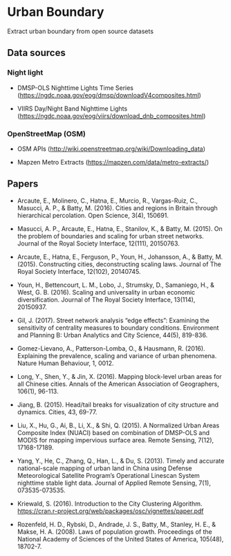 # Urban Boundary
Extract urban boundary from open source datasets

## Data sources

### Night light

- DMSP-OLS Nighttime Lights Time Series (https://ngdc.noaa.gov/eog/dmsp/downloadV4composites.html)

- VIIRS Day/Night Band Nighttime Lights (https://ngdc.noaa.gov/eog/viirs/download_dnb_composites.html)

### OpenStreetMap (OSM)

- OSM APIs (http://wiki.openstreetmap.org/wiki/Downloading_data)

- Mapzen Metro Extracts (https://mapzen.com/data/metro-extracts/)

## Papers

- Arcaute, E., Molinero, C., Hatna, E., Murcio, R., Vargas-Ruiz, C., Masucci, A. P., & Batty, M. (2016). Cities and regions in Britain through hierarchical percolation. Open Science, 3(4), 150691.

- Masucci, A. P., Arcaute, E., Hatna, E., Stanilov, K., & Batty, M. (2015). On the problem of boundaries and scaling for urban street networks. Journal of the Royal Society Interface, 12(111), 20150763.

- Arcaute, E., Hatna, E., Ferguson, P., Youn, H., Johansson, A., & Batty, M. (2015). Constructing cities, deconstructing scaling laws. Journal of The Royal Society Interface, 12(102), 20140745.

- Youn, H., Bettencourt, L. M., Lobo, J., Strumsky, D., Samaniego, H., & West, G. B. (2016). Scaling and universality in urban economic diversification. Journal of The Royal Society Interface, 13(114), 20150937.

- Gil, J. (2017). Street network analysis “edge effects”: Examining the sensitivity of centrality measures to boundary conditions. Environment and Planning B: Urban Analytics and City Science, 44(5), 819-836.

- Gomez-Lievano, A., Patterson-Lomba, O., & Hausmann, R. (2016). Explaining the prevalence, scaling and variance of urban phenomena. Nature Human Behaviour, 1, 0012.

- Long, Y., Shen, Y., & Jin, X. (2016). Mapping block-level urban areas for all Chinese cities. Annals of the American Association of Geographers, 106(1), 96-113.

- Jiang, B. (2015). Head/tail breaks for visualization of city structure and dynamics. Cities, 43, 69-77.

- Liu, X., Hu, G., Ai, B., Li, X., & Shi, Q. (2015). A Normalized Urban Areas Composite Index (NUACI) based on combination of DMSP-OLS and MODIS for mapping impervious surface area. Remote Sensing, 7(12), 17168-17189.

- Yang, Y., He, C., Zhang, Q., Han, L., & Du, S. (2013). Timely and accurate national-scale mapping of urban land in China using Defense Meteorological Satellite Program’s Operational Linescan System nighttime stable light data. Journal of Applied Remote Sensing, 7(1), 073535-073535.

- Kriewald, S. (2016). Introduction to the City Clustering Algorithm. https://cran.r-project.org/web/packages/osc/vignettes/paper.pdf

- Rozenfeld, H. D., Rybski, D., Andrade, J. S., Batty, M., Stanley, H. E., & Makse, H. A. (2008). Laws of population growth. Proceedings of the National Academy of Sciences of the United States of America, 105(48), 18702-7.
